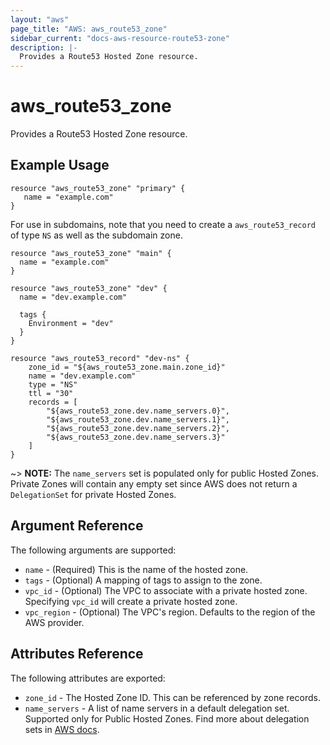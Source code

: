 ```yaml
---
layout: "aws"
page_title: "AWS: aws_route53_zone"
sidebar_current: "docs-aws-resource-route53-zone"
description: |-
  Provides a Route53 Hosted Zone resource.
---
```


# aws\_route53\_zone

Provides a Route53 Hosted Zone resource.

## Example Usage

```
resource "aws_route53_zone" "primary" {
   name = "example.com"
}
```

For use in subdomains, note that you need to create a
`aws_route53_record` of type `NS` as well as the subdomain
zone.

```
resource "aws_route53_zone" "main" {
  name = "example.com"
}

resource "aws_route53_zone" "dev" {
  name = "dev.example.com"

  tags {
    Environment = "dev"
  }
}

resource "aws_route53_record" "dev-ns" {
    zone_id = "${aws_route53_zone.main.zone_id}"
    name = "dev.example.com"
    type = "NS"
    ttl = "30"
    records = [
        "${aws_route53_zone.dev.name_servers.0}",
        "${aws_route53_zone.dev.name_servers.1}",
        "${aws_route53_zone.dev.name_servers.2}",
        "${aws_route53_zone.dev.name_servers.3}"
    ]
}
```

~> **NOTE:** The `name_servers` set is populated only for public Hosted Zones.
Private Zones will contain any empty set since AWS does not return a `DelegationSet`
for private Hosted Zones.

## Argument Reference

The following arguments are supported:

* `name` - (Required) This is the name of the hosted zone.
* `tags` - (Optional) A mapping of tags to assign to the zone.
* `vpc_id` - (Optional) The VPC to associate with a private hosted zone. Specifying `vpc_id` will create a private hosted zone.
* `vpc_region` - (Optional) The VPC's region. Defaults to the region of the AWS provider.

## Attributes Reference

The following attributes are exported:

* `zone_id` - The Hosted Zone ID. This can be referenced by zone records.
* `name_servers` - A list of name servers in a default delegation set. Supported only for Public Hosted Zones.
  Find more about delegation sets in [AWS docs](http://docs.aws.amazon.com/Route53/latest/APIReference/actions-on-reusable-delegation-sets.html).
